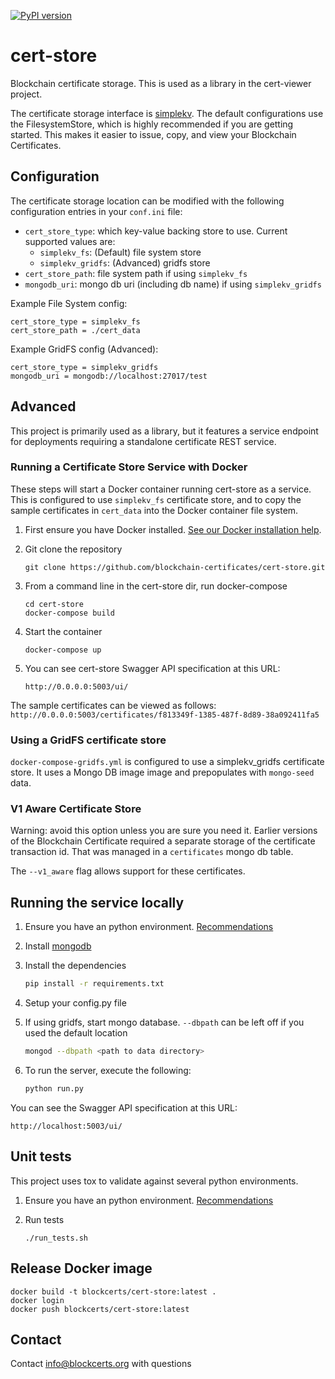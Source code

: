 
[![PyPI version](https://badge.fury.io/py/cert-store.svg)](https://badge.fury.io/py/cert-store)


# cert-store

Blockchain certificate storage. This is used as a library in the  cert-viewer project.

The certificate storage interface is [simplekv](https://pypi.python.org/pypi/simplekv/). The default configurations 
use the FilesystemStore, which is highly recommended if you are getting started. This makes it easier to issue,
copy, and view your Blockchain Certificates.

## Configuration

The certificate storage location can be modified with the following configuration entries in your `conf.ini` file:

- `cert_store_type`: which key-value backing store to use. Current supported values are:
  - `simplekv_fs`: (Default) file system store
  - `simplekv_gridfs`: (Advanced) gridfs store
- `cert_store_path`: file system path if using `simplekv_fs`
- `mongodb_uri`: mongo db uri (including db name) if using `simplekv_gridfs`


Example File System config:

```
cert_store_type = simplekv_fs
cert_store_path = ./cert_data
```

Example GridFS config (Advanced):

```
cert_store_type = simplekv_gridfs
mongodb_uri = mongodb://localhost:27017/test
```

## Advanced

This project is primarily used as a library, but it features a service
endpoint for deployments requiring a standalone certificate REST service.


### Running a Certificate Store Service with Docker 

These steps will start a Docker container running cert-store as a service. This is configured to use `simplekv_fs`
certificate store, and to copy the sample certificates in `cert_data` into the Docker container file system.

1. First ensure you have Docker installed. [See our Docker installation help](https://github.com/blockchain-certificates/developer-common-docs/blob/master/docker_install.md).
    
2. Git clone the repository

    ```
    git clone https://github.com/blockchain-certificates/cert-store.git
    ```

3. From a command line in the cert-store dir, run docker-compose

    ```
    cd cert-store
    docker-compose build
    ```

4. Start the container

    ```
    docker-compose up
    ```

5. You can see cert-store Swagger API specification at this URL:

    ```
    http://0.0.0.0:5003/ui/
    ```
    
The sample certificates can be viewed as follows:
    ```
    http://0.0.0.0:5003/certificates/f813349f-1385-487f-8d89-38a092411fa5
    ```

### Using a GridFS certificate store

`docker-compose-gridfs.yml` is configured to use a simplekv_gridfs certificate store. It uses a Mongo DB image 
image and prepopulates with `mongo-seed` data.

### V1 Aware Certificate Store

Warning: avoid this option unless you are sure you need it. Earlier versions of the Blockchain Certificate
required a separate storage of the certificate transaction id. That was managed in a `certificates` mongo db table.

The `--v1_aware` flag allows support for these certificates.

## Running the service locally

1. Ensure you have an python environment. [Recommendations](https://github.com/blockchain-certificates/developer-common-docs/blob/master/virtualenv.md)

2. Install [mongodb](https://docs.mongodb.com/v3.0/installation/)

3. Install the dependencies
    ```bash
    pip install -r requirements.txt
    ```

4. Setup your config.py file

5. If using gridfs, start mongo database. `--dbpath` can be left off if you used the default location
    ```bash
    mongod --dbpath <path to data directory>
    ```
    
6. To run the server, execute the following:
    ```bash
    python run.py
    ```

You can see the Swagger API specification at this URL:

```
http://localhost:5003/ui/
```

## Unit tests

This project uses tox to validate against several python environments.

1. Ensure you have an python environment. [Recommendations](https://github.com/blockchain-certificates/developer-common-docs/blob/master/virtualenv.md)

2. Run tests
    ```
    ./run_tests.sh
    ```

## Release Docker image

```
docker build -t blockcerts/cert-store:latest .
docker login
docker push blockcerts/cert-store:latest
```


## Contact

Contact [info@blockcerts.org](mailto:info@blockcerts.org) with questions
